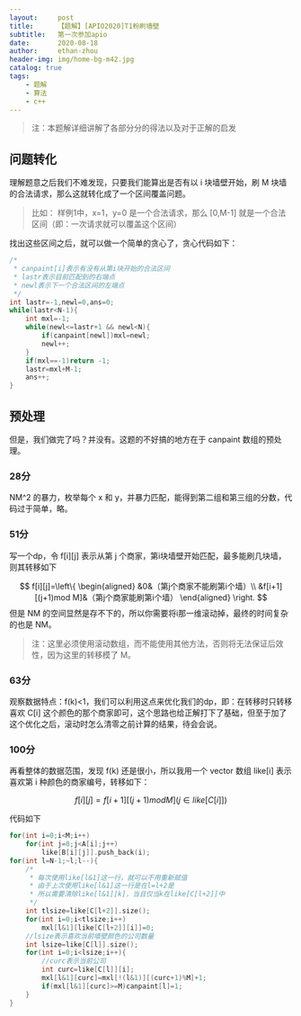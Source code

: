 ```yaml
---
layout:     post
title:      【题解】[APIO2020]T1粉刷墙壁
subtitle:   第一次参加apio
date:       2020-08-18
author:     ethan-zhou
header-img: img/home-bg-m42.jpg
catalog: true
tags:
    - 题解
    - 算法
    - c++
---
```


> 注：本题解详细讲解了各部分分的得法以及对于正解的启发

## 问题转化

理解题意之后我们不难发现，只要我们能算出是否有以 i 块墙壁开始，刷 M 块墙的合法请求，那么这就转化成了一个区间覆盖问题。

> 比如：
> 样例1中，x=1，y=0 是一个合法请求，那么 [0,M-1] 就是一个合法区间（即：一次请求就可以覆盖这个区间）

找出这些区间之后，就可以做一个简单的贪心了，贪心代码如下：
```cpp
/* 
 * canpaint[i]表示有没有从第i块开始的合法区间
 * lastr表示目前匹配到的右端点
 * newl表示下一个合法区间的左端点
 */
int lastr=-1,newl=0,ans=0;
while(lastr<N-1){
	int mxl=-1;
	while(newl<=lastr+1 && newl<N){
		if(canpaint[newl])mxl=newl;
		newl++;
	}
	if(mxl==-1)return -1;
	lastr=mxl+M-1;
	ans++;
}
```

## 预处理

但是，我们做完了吗？并没有。这题的不好搞的地方在于 canpaint 数组的预处理。

### 28分

NM^2 的暴力，枚举每个 x 和 y，并暴力匹配，能得到第二组和第三组的分数，代码过于简单，略。

### 51分
写一个dp，令 f[i][j] 表示从第 j 个商家，第i块墙壁开始匹配，最多能刷几块墙，则其转移如下

$$
f[i][j]=\left\{
\begin{aligned} 
&0&（第j个商家不能刷第i个墙）\\
&f[i+1][(j+1)mod M]&（第j个商家能刷第i个墙）
\end{aligned}  \right. 
$$
但是 NM 的空间显然是存不下的，所以你需要将i那一维滚动掉，最终的时间复杂的也是 NM。

> 注：这里必须使用滚动数组，而不能使用其他方法，否则将无法保证后效性，因为这里的转移模了 M。

### 63分
观察数据特点：f(k)<1，我们可以利用这点来优化我们的dp，即：在转移时只转移喜欢 C[i] 这个颜色的那个商家即可，这个思路也给正解打下了基础，但至于加了这个优化之后，滚动时怎么清零之前计算的结果，待会会说。

### 100分
再看整体的数据范围，发现 f(k) 还是很小，所以我用一个 vector 数组 like[i] 表示喜欢第 i 种颜色的商家编号，转移如下：

$$
f[i][j]=f[i+1][(j+1)modM](j \in like[C[i]])
$$

代码如下
```cpp
for(int i=0;i<M;i++)
	for(int j=0;j<A[i];j++)
		like[B[i][j]].push_back(i);
for(int l=N-1;~l;l--){
	/*
	 * 每次使用like[l&1]这一行，就可以不用重新赋值
	 * 由于上次使用like[l&1]这一行是在l=l+2是
	 * 所以需要清除like[l&1][k]，当且仅当k在like[C[l+2]]中
	 */
	int tlsize=like[C[l+2]].size();
	for(int i=0;i<tlsize;i++)
		mxl[l&1][like[C[l+2]][i]]=0;
	//lsize表示喜欢当前墙壁颜色的公司数量
	int lsize=like[C[l]].size();
	for(int i=0;i<lsize;i++){
		//curc表示当前公司
		int curc=like[C[l]][i];
		mxl[l&1][curc]=mxl[!(l&1)][(curc+1)%M]+1;
		if(mxl[l&1][curc]>=M)canpaint[l]=1;
	}
}
```

<!--stackedit_data:
eyJoaXN0b3J5IjpbLTE1MzUxMzQyMjYsNzU2MDYyMTQ0LC0xNz
A1Nzc4NjYwLDEyODA0NjExMzEsMTg0MDkzNTAyMiwtNDU0NTg5
MTEzLDI0MzU2Mzk2NSwtMTM2MTM0Nzk4OSwtNjU0NDIyNDAxLD
E4ODA4NDcyMTcsNjUzMDA3NTk1LDQ5NDE3OTYxMCwxOTQ1ODY1
MDIzLDgwODE4NDA0Ml19
-->
